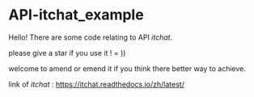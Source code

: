 # API-itchat_example


Hello! There are some code relating to API _itchat_.

please give a star if you use it ! = ))

welcome to amend or emend it if you think there better way to achieve. 

link of _itchat_ : https://itchat.readthedocs.io/zh/latest/
